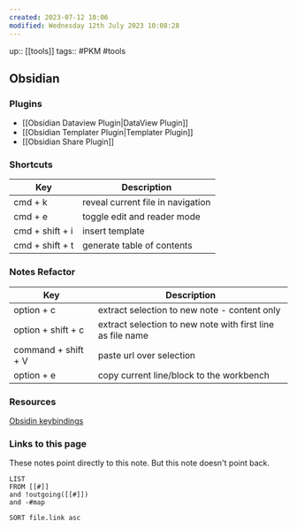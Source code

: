 ```yaml
---
created: 2023-07-12 10:06
modified: Wednesday 12th July 2023 10:08:28
---
```

up::  [[tools]]
tags:: #PKM #tools

## Obsidian

### Plugins
- [[Obsidian Dataview Plugin|DataView Plugin]]
- [[Obsidian Templater Plugin|Templater Plugin]]
- [[Obsidian Share Plugin]]

### Shortcuts

| Key             | Description                       |
| --------------- | --------------------------------- |
| cmd + k         | reveal current file in navigation |
| cmd + e         | toggle edit and reader mode       |
| cmd + shift + i | insert template                   |
| cmd + shift + t | generate table of contents        |

### Notes Refactor

| Key                 | Description                                                |
| ------------------- | ---------------------------------------------------------- |
| option + c          | extract selection to new note - content only               |
| option + shift + c  | extract selection to new note with first line as file name |
| command + shift + V | paste url over selection                                   |
| option + e          | copy current line/block to the workbench                   |


### Resources
[Obsidin keybindings](https://www.youtube.com/watch?v=Wf6N1rT42wI&t=592s)

### Links to this page
These notes point directly to this note. But this note doesn't point back.
```dataview
LIST
FROM [[#]]
and !outgoing([[#]])
and -#map

SORT file.link asc
```
